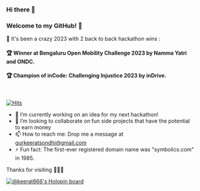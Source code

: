 ### Hi there 👋

### Welcome to my GitHub! 🚀


🏅 It's been a crazy 2023 with 2 back to back hackathon wins :

#### 🏆 Winner at Bengaluru Open Mobility Challenge 2023 by Namma Yatri and ONDC.
#### 🏆 Champion of inCode: Challenging Injustice 2023 by inDrive.

<br>

[![Hits](https://hits.seeyoufarm.com/api/count/incr/badge.svg?url=https%3A%2F%2Fgithub.com%2FKeerat666&count_bg=%2379C83D&title_bg=%23555555&icon=apacherocketmq.svg&icon_color=%23E7E7E7&title=Profile+Hits&edge_flat=false)](https://hits.seeyoufarm.com)


* 🔭 I’m currently working on an idea for my next hackathon!
* 👯 I’m looking to collaborate on fun side projects that have the potential to earn money 
* 📫 How to reach me: Drop me a message at gurkeeratsondhi@gmail.com
* ⚡ Fun fact: The first-ever registered domain name was "symbolics.com" in 1985.

</div>




Thanks for visiting 👨🏽‍💻

[![@keerat666's Holopin board](https://holopin.me/keerat666)](https://holopin.io/@keerat666)




